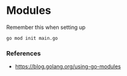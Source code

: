 # Modules

Remember this when setting up

```
go mod init main.go
```

### References
- https://blog.golang.org/using-go-modules